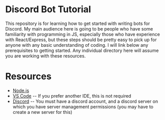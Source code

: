 # Discord Bot Tutorial
This repository is for learning how to get started with writing bots for Discord. 
My main audience here is going to be people who have some familiarity with programming in JS, especially those who have experience with React/Express, but these steps should be pretty easy to pick up for anyone with any basic understanding of coding.
I will link below any prerequisites to getting started. Any individual directory here will assume you are working with these resources.

# Resources
* [Node.js](https://nodejs.org/en/)
* [VS Code](https://code.visualstudio.com/) -- If you prefer another IDE, this is not required
* [Discord](https://discord.com/) -- You must have a discord account, and a discord server on which you have server management permissions (you may have to create a new server for this)
